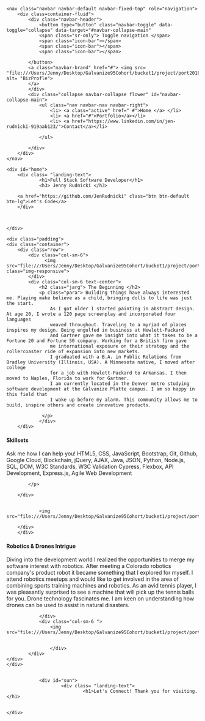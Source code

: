 <!DOCTYPE html>
<html>
<head>
  <title>JenRudnicki</title>
  <meta name="viewport" content="width=device-width, initial-scale=1">
  <link rel="stylesheet" href="https://maxcdn.bootstrapcdn.com/bootstrap/3.3.7/css/bootstrap.min.css">
  <link rel="stylesheet" href="https://cdnjs.cloudflare.com/ajax/libs/font-awesome/4.7.0/css/font-awesome.min.css">
  <script src="https://ajax.googleapis.com/ajax/libs/jquery/3.2.1/jquery.min.js"></script>
  <script src="https://maxcdn.bootstrapcdn.com/bootstrap/3.3.7/js/bootstrap.min.js"></script>
  <link href="main.css" rel="stylesheet" />
</head>

<body>

    <nav class="navbar navbar-default navbar-fixed-top" role="navigation">
        <div class=container-fluid">
            <div class="navbar-header">
                <button type="button" class="navbar-toggle" data-toggle="collapse" data-target="#navbar-collapse-main"
                <span class="sr-only"> Toggle navigation </span>
                <span class="icon-bar"></span>
                <span class="icon-bar"></span>
                <span class="icon-bar"></span>

            </button>
            <a class="navbar-brand" href="#"> <img src= "file:///Users/Jenny/Desktop/Galvanize95Cohort/bucket1/project/port2018/bizp.jpg" alt= "BizProfle">
            </a>
            </div>
            <div class="collapse navbar-collapse flower" id="navbar-collapse-main">
                <ul class="nav navbar-nav navbar-right">
                    <li> <a class="active" href=" #">Home </a> </li> 
                    <li> <a href="#">Portfolio</a></li> 
                    <li> <a href="https://www.linkedin.com/in/jen-rudnicki-919aab123/">Contact</a></li> 
                   
                </ul>

            </div>
        </div> 
    </nav>

	<div id="home">
        <div class= "landing-text"> 
                <h1>Full Stack Software Developer</h1>
                <h3> Jenny Rudnicki </h3>
            	
		<a href="https://github.com/JenRudnicki" class="btn btn-default btn-lg">Let's Code</a>
        </div>

		
	
	</div>

    <div class="padding">
    <div class="container">
        <div class="row">
            <div class="col-sm-6">
                  <img src="file:///Users/Jenny/Desktop/Galvanize95Cohort/bucket1/project/port2018/langpro.jpg" class="img-responsive">
            </div>
            <div class="col-sm-6 text-center">
                <h2 class="jarg"> The Beginning </h2>
                <p class="para"> Building things have always interested me. Playing make believe as a child, bringing dolls to life was just the start.
                    As I got older I started painting in abstract design. At age 20, I wrote a 120 page screenplay and incorporated four languages
                    weaved throughout. Traveling to a myriad of places inspires my design. Being engulfed in business at Hewlett-Packard 
                    and Gartner gave me insight into what it takes to be a Fortune 20 and Fortune 50 company. Working for a British firm gave 
                    me international exposure on their strategy and the rollercoaster ride of expansion into new markets.
                    I graduated with a B.A. in Public Relations from Bradley University (Illinois, USA). A Minnesota native, I moved after college
                    for a job with Hewlett-Packard to Arkansas. I then moved to Naples, Florida to work for Gartner. 
                    I am currently located in the Denver metro studying software development at the Galvanize Platte campus. I am so happy in this field that
                    I wake up before my alarm. This community allows me to build, inspire others and create innovative products.
        
                 </p>
                </div>
        </div>
</div>
</div>

<div class="padding"> 
<div class="container">
        <div class="center">
            <h4 class= "jarg"> Skillsets</h4>
            <p class="para"> Ask me how I can help you!
                 HTML5, CSS, JavaScript, Bootstrap, Git, Github, Google Cloud, Blockchain,
                 jQuery, AJAX, Java, JSON, Python, Node.js, SQL, DOM, W3C Standards, W3C Validation
                 Cypress, Flexbox, API Development, Express.js, Agile Web Development
            
            
            </p>

        </div>

        
                <img src="file:///Users/Jenny/Desktop/Galvanize95Cohort/bucket1/project/port2018/techie.jpg">
           
        </div>
        </div>

</div>


<div class="padding">
        <div class="container">
            <div class="row">
             <div class="col-sm-6">
                    <h4 class= "jarg"> Robotics & Drones Intrigue</h4>
                    <p class="para"> Diving into the development world I realized the opportunities to merge my software interest
                         with robotics. After meeting a Colorado robotics company's product robot it became something that I explored for myself.
                        I attend robotics meetups and would like to get involved in the area of combining sports
                        training machines and robotics. As an avid tennis player, I was pleasantly surprised to see a machine that will pick
                        up the tennis balls for you. Drone technology fascinates me. I am keen on understanding
                         how drones can be used to assist in natural disasters.
                    </p>
    
                </div>
                <div class="col-sm-6 ">
                    <img src="file:///Users/Jenny/Desktop/Galvanize95Cohort/bucket1/project/port2018/drone.jpg">
                    
                    
                    </div>
            </div>
    </div>
    </div>

            
                <div id="sun">
                        <div class= "landing-text"> 
                                <h1>Let's Connect! Thank you for visiting. </h1>
                                

    </div>

</body>
</html>






